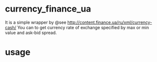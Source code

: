 currency_finance_ua
===================

It is a simple wrapper by @see http://content.finance.ua/ru/xml/currency-cash/
You can to get currency rate of exchange specified by max or min value and ask-bid spread.

usage
===================

